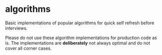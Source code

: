 # algorithms
Basic implementations of popular algorithms for quick self refresh before interviews.

Please do not use these algorithm implementations for production code as is. The implementations are **deliberately** not always
optimal and do not cover all corner cases.
